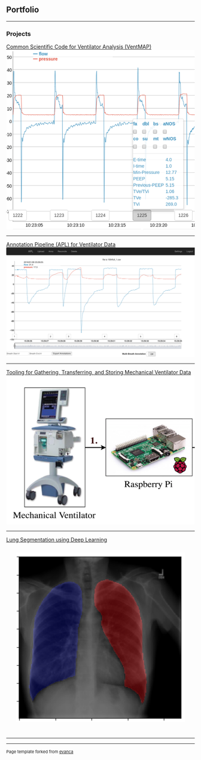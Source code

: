 ## Portfolio

---

### Projects

[Common Scientific Code for Ventilator Analysis (VentMAP)](https://github.com/hahnicity/ventmap)
<img src="images/ventmap.png?raw=true"/>

---

[Annotation Pipeline (APL) for Ventilator Data](https://github.com/hahnicity/apl)
<img src="images/apl-dataview.png?raw=true"/>

---
[Tooling for Gathering, Transferring, and Storing Mechanical Ventilator Data](https://github.com/hahnicity/ucdpv_vent_infrastructure)
<img src="images/vent-to-rpi.png"/>

---

[Lung Segmentation using Deep Learning](https://github.com/hahnicity/pytorch-lung-segmentation)
<img src="images/lung-segmentation.png?raw=true" style="
    transform: scale(0.9);
"/>




---
---
<p style="font-size:11px">Page template forked from <a href="https://github.com/evanca/quick-portfolio">evanca</a></p>
